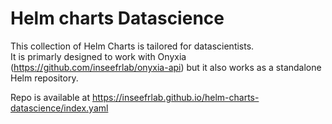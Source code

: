# Helm charts Datascience

This collection of Helm Charts is tailored for datascientists.  
It is primarly designed to work with Onyxia (https://github.com/inseefrlab/onyxia-api) but it also works as a standalone Helm repository.  

Repo is available at https://inseefrlab.github.io/helm-charts-datascience/index.yaml
